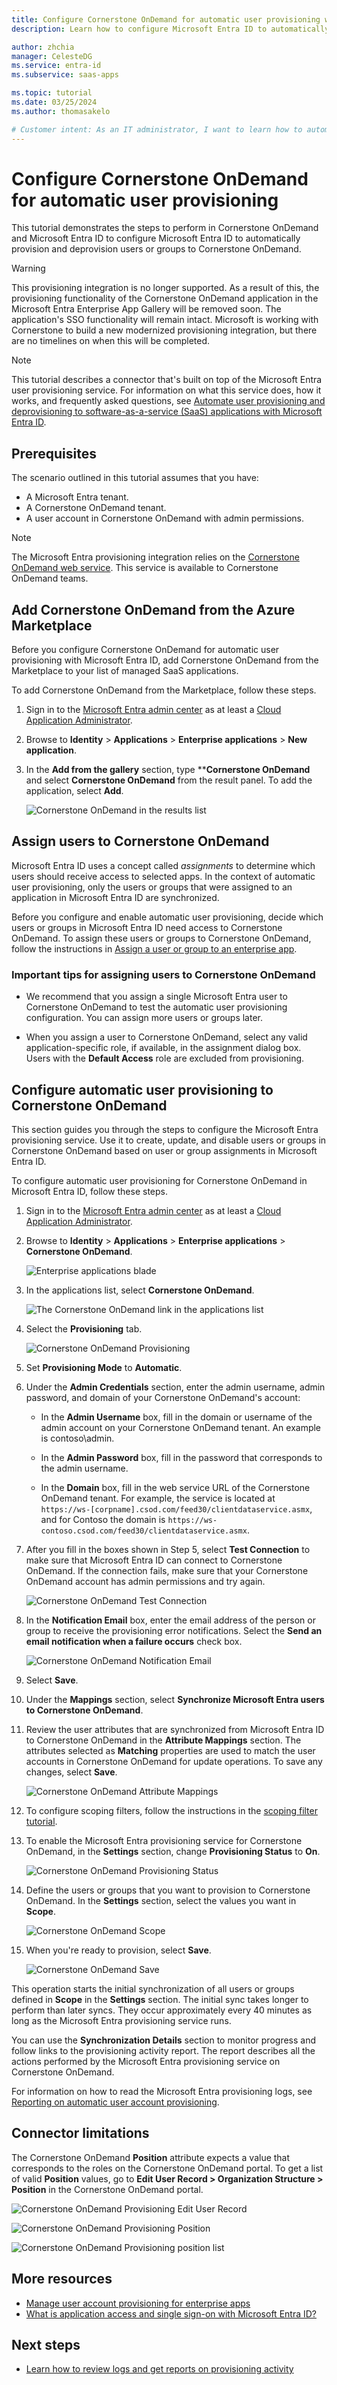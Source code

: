```yaml
---
title: Configure Cornerstone OnDemand for automatic user provisioning with Microsoft Entra ID
description: Learn how to configure Microsoft Entra ID to automatically provision and deprovision user accounts to Cornerstone OnDemand.

author: zhchia
manager: CelesteDG
ms.service: entra-id
ms.subservice: saas-apps

ms.topic: tutorial
ms.date: 03/25/2024
ms.author: thomasakelo

# Customer intent: As an IT administrator, I want to learn how to automatically provision and deprovision user accounts from Microsoft Entra ID to Cornerstone OnDemand so that I can streamline the user management process and ensure that users have the appropriate access to Cornerstone OnDemand.
---
```


# Configure Cornerstone OnDemand for automatic user provisioning

This tutorial demonstrates the steps to perform in Cornerstone OnDemand and Microsoft Entra ID to configure Microsoft Entra ID to automatically provision and deprovision users or groups to Cornerstone OnDemand.

> [!WARNING]
> This provisioning integration is no longer supported. As a result of this, the provisioning functionality of the Cornerstone OnDemand application in the Microsoft Entra Enterprise App Gallery will be removed soon. The application's SSO functionality will remain intact. Microsoft is working with Cornerstone to build a new modernized provisioning integration, but there are no timelines on when this will be completed.


> [!NOTE]
> This tutorial describes a connector that's built on top of the Microsoft Entra user provisioning service. For information on what this service does, how it works, and frequently asked questions, see [Automate user provisioning and deprovisioning to software-as-a-service (SaaS) applications with Microsoft Entra ID](~/identity/app-provisioning/user-provisioning.md).

## Prerequisites

The scenario outlined in this tutorial assumes that you have:

* A Microsoft Entra tenant.
* A Cornerstone OnDemand tenant.
* A user account in Cornerstone OnDemand with admin permissions.

> [!NOTE]
> The Microsoft Entra provisioning integration relies on the [Cornerstone OnDemand web service](https://www.cornerstoneondemand.com/). This service is available to Cornerstone OnDemand teams.

## Add Cornerstone OnDemand from the Azure Marketplace

Before you configure Cornerstone OnDemand for automatic user provisioning with Microsoft Entra ID, add Cornerstone OnDemand from the Marketplace to your list of managed SaaS applications.

To add Cornerstone OnDemand from the Marketplace, follow these steps.

1. Sign in to the [Microsoft Entra admin center](https://entra.microsoft.com) as at least a [Cloud Application Administrator](~/identity/role-based-access-control/permissions-reference.md#cloud-application-administrator).
1. Browse to **Identity** > **Applications** > **Enterprise applications** > **New application**.
1. In the **Add from the gallery** section, type ****Cornerstone OnDemand** and select **Cornerstone OnDemand** from the result panel. To add the application, select **Add**.

	![Cornerstone OnDemand in the results list](common/search-new-app.png)

## Assign users to Cornerstone OnDemand

Microsoft Entra ID uses a concept called *assignments* to determine which users should receive access to selected apps. In the context of automatic user provisioning, only the users or groups that were assigned to an application in Microsoft Entra ID are synchronized.

Before you configure and enable automatic user provisioning, decide which users or groups in Microsoft Entra ID need access to Cornerstone OnDemand. To assign these users or groups to Cornerstone OnDemand, follow the instructions in [Assign a user or group to an enterprise app](~/identity/enterprise-apps/assign-user-or-group-access-portal.md).

### Important tips for assigning users to Cornerstone OnDemand

* We recommend that you assign a single Microsoft Entra user to Cornerstone OnDemand to test the automatic user provisioning configuration. You can assign more users or groups later.

* When you assign a user to Cornerstone OnDemand, select any valid application-specific role, if available, in the assignment dialog box. Users with the **Default Access** role are excluded from provisioning.

## Configure automatic user provisioning to Cornerstone OnDemand

This section guides you through the steps to configure the Microsoft Entra provisioning service. Use it to create, update, and disable users or groups in Cornerstone OnDemand based on user or group assignments in Microsoft Entra ID.

To configure automatic user provisioning for Cornerstone OnDemand in Microsoft Entra ID, follow these steps.

1. Sign in to the [Microsoft Entra admin center](https://entra.microsoft.com) as at least a [Cloud Application Administrator](~/identity/role-based-access-control/permissions-reference.md#cloud-application-administrator).
1. Browse to **Identity** > **Applications** > **Enterprise applications** > **Cornerstone OnDemand**.

	![Enterprise applications blade](common/enterprise-applications.png)

1. In the applications list, select **Cornerstone OnDemand**.

	![The Cornerstone OnDemand link in the applications list](common/all-applications.png)

3. Select the **Provisioning** tab.

	![Cornerstone OnDemand Provisioning](./media/cornerstone-ondemand-provisioning-tutorial/ProvisioningTab.png)

4. Set **Provisioning Mode** to **Automatic**.

5. Under the **Admin Credentials** section, enter the admin username, admin password, and domain of your Cornerstone OnDemand's account:

	* In the **Admin Username** box, fill in the domain or username of the admin account on your Cornerstone OnDemand tenant. An example is contoso\admin.

	* In the **Admin Password** box, fill in the password that corresponds to the admin username.

	* In the **Domain** box, fill in the web service URL of the Cornerstone OnDemand tenant. For example, the service is located at `https://ws-[corpname].csod.com/feed30/clientdataservice.asmx`, and for Contoso the domain is `https://ws-contoso.csod.com/feed30/clientdataservice.asmx`.

6. After you fill in the boxes shown in Step 5, select **Test Connection** to make sure that Microsoft Entra ID can connect to Cornerstone OnDemand. If the connection fails, make sure that your Cornerstone OnDemand account has admin permissions and try again.

	![Cornerstone OnDemand Test Connection](./media/cornerstone-ondemand-provisioning-tutorial/TestConnection.png)

7. In the **Notification Email** box, enter the email address of the person or group to receive the provisioning error notifications. Select the **Send an email notification when a failure occurs** check box.

	![Cornerstone OnDemand Notification Email](./media/cornerstone-ondemand-provisioning-tutorial/EmailNotification.png)

8. Select **Save**.

9. Under the **Mappings** section, select **Synchronize Microsoft Entra users to Cornerstone OnDemand**.

10. Review the user attributes that are synchronized from Microsoft Entra ID to Cornerstone OnDemand in the **Attribute Mappings** section. The attributes selected as **Matching** properties are used to match the user accounts in Cornerstone OnDemand for update operations. To save any changes, select **Save**.

	![Cornerstone OnDemand Attribute Mappings](./media/cornerstone-ondemand-provisioning-tutorial/UserMappingAttributes.png)

11. To configure scoping filters, follow the instructions in the [scoping filter tutorial](~/identity/app-provisioning/define-conditional-rules-for-provisioning-user-accounts.md).

12. To enable the Microsoft Entra provisioning service for Cornerstone OnDemand, in the **Settings** section, change **Provisioning Status** to **On**.

	![Cornerstone OnDemand Provisioning Status](./media/cornerstone-ondemand-provisioning-tutorial/ProvisioningStatus.png)

13. Define the users or groups that you want to provision to Cornerstone OnDemand. In the **Settings** section, select the values you want in **Scope**.

	![Cornerstone OnDemand Scope](./media/cornerstone-ondemand-provisioning-tutorial/SyncScope.png)

14. When you're ready to provision, select **Save**.

	![Cornerstone OnDemand Save](./media/cornerstone-ondemand-provisioning-tutorial/Save.png)

This operation starts the initial synchronization of all users or groups defined in **Scope** in the **Settings** section. The initial sync takes longer to perform than later syncs. They occur approximately every 40 minutes as long as the Microsoft Entra provisioning service runs. 

You can use the **Synchronization Details** section to monitor progress and follow links to the provisioning activity report. The report describes all the actions performed by the Microsoft Entra provisioning service on Cornerstone OnDemand.

For information on how to read the Microsoft Entra provisioning logs, see [Reporting on automatic user account provisioning](~/identity/app-provisioning/check-status-user-account-provisioning.md).

## Connector limitations

The Cornerstone OnDemand **Position** attribute expects a value that corresponds to the roles on the Cornerstone OnDemand portal. To get a list of valid **Position** values, go to **Edit User Record > Organization Structure > Position** in the Cornerstone OnDemand portal.

![Cornerstone OnDemand Provisioning Edit User Record](./media/cornerstone-ondemand-provisioning-tutorial/UserEdit.png)

![Cornerstone OnDemand Provisioning Position](./media/cornerstone-ondemand-provisioning-tutorial/UserPosition.png)

![Cornerstone OnDemand Provisioning position list](./media/cornerstone-ondemand-provisioning-tutorial/PostionId.png)

## More resources

* [Manage user account provisioning for enterprise apps](~/identity/app-provisioning/configure-automatic-user-provisioning-portal.md)
* [What is application access and single sign-on with Microsoft Entra ID?](~/identity/enterprise-apps/what-is-single-sign-on.md)

## Next steps

* [Learn how to review logs and get reports on provisioning activity](~/identity/app-provisioning/check-status-user-account-provisioning.md)

<!--Image references-->
[1]: ./media/cornerstone-ondemand-provisioning-tutorial/tutorial_general_01.png
[2]: ./media/cornerstone-ondemand-provisioning-tutorial/tutorial_general_02.png
[3]: ./media/cornerstone-ondemand-provisioning-tutorial/tutorial_general_03.png
